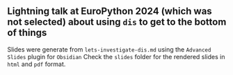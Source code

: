 ## Lightning talk at EuroPython 2024 (which was not selected) about using `dis` to get to the bottom of things

Slides were generate from `lets-investigate-dis.md` using the `Advanced Slides` plugin for `Obsidian`
Check the `slides` folder for the rendered slides in `html` and `pdf` format.
